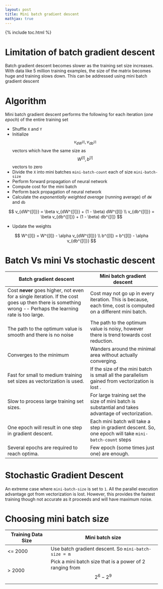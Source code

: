 ```yaml
---
layout: post
title: Mini batch gradient descent
mathjax: true
---
```


{% include toc.html %}

# Limitation of batch gradient descent

Batch gradient descent becomes slower as the training set size increases. With data like 5 million training examples, the size of the matrix becomes huge and training slows down. This can be addressed using mini batch gradient descent

# Algorithm

Mini batch gradient descent performs the following for each iteration (*one epoch*) of the entire training set

- Shuffle `X` and `Y`
- Initialize $$v_{dW^{[l]}},  v_{db^{[l]}}$$ vectors which have the same size as $$W^{[l]}, b^{[l]}$$ vectors to zero
- Divide the `X` into mini batches `mini-batch-count`  each of size `mini-batch-size`
- Perform forward propagation of neural network
- Compute cost for the mini batch
- Perform back propagation of neural network
- Calculate the *exponentially weighted average* (running average) of `dW` and `db`

$$
v_{dW^{[l]}} = \beta v_{dW^{[l]}} + (1 - \beta) dW^{[l]} \\
v_{db^{[l]}} = \beta v_{db^{[l]}} + (1 - \beta) db^{[l]}
$$

- Update the weights

$$
W^{[l]} = W^{[l]} - \alpha v_{dW^{[l]}} \\
b^{[l]} = b^{[l]} - \alpha v_{db^{[l]}}
$$

  # Batch Vs mini Vs stochastic descent


| Batch gradient descent                   | Mini batch gradient descent              |
| ---------------------------------------- | ---------------------------------------- |
| Cost **never** goes higher, not even for a single iteration. If the cost goes up then there is something wrong -- Perhaps the learning rate is too large. | Cost may not go up in every iteration. This is because, each time, cost is computed on a different mini batch. |
| The path to the optimum value is smooth and there is no noise | The path to the optimum value is noisy, however there is trend towards cost reduction. |
| Converges to the minimum                 | Wanders around the minimal area without actually converging. |
| Fast for small to medium training set sizes as vectorization is used. | If the size of the mini batch is small all the parallelism gained from vectorization is lost . |
| Slow to process large training set sizes. | For large training set the size of mini batch is substantial and takes advantage of vectorization. |
| One epoch will result in one step in gradient descent. | Each mini batch will take a step in gradient descent. So, one epoch will take `mini-batch-count` steps |
| Several epochs are required to reach optima. | Few epoch (some times just one) are enough. |



# Stochastic Gradient Descent

An extreme case where `mini-batch-size` is set to `1`.  All the parallel execution advantage got from vectorization is lost. However, this provides the fastest training though not accurate as it proceeds and will have maximum noise.

# Choosing mini batch size

| Training Data Size | Mini batch size                          |
| ------------------ | ---------------------------------------- |
| <= 2000            | Use batch gradient descent. So `mini-batch-size = m` |
| > 2000             | Pick a mini batch size that is a power of 2 ranging from $$2^6 - 2^9$$ |

